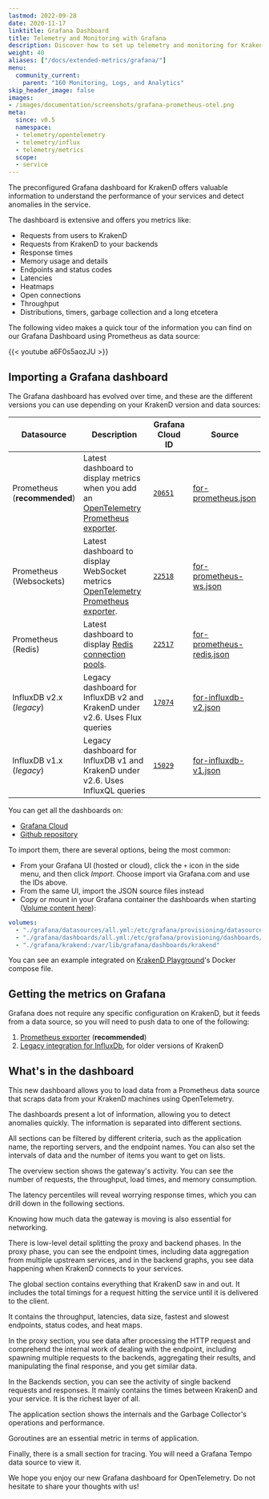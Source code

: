 ```yaml
---
lastmod: 2022-09-28
date: 2020-11-17
linktitle: Grafana Dashboard
title: Telemetry and Monitoring with Grafana
description: Discover how to set up telemetry and monitoring for KrakenD API Gateway using Grafana, gaining insights into performance and usage metrics
weight: 40
aliases: ["/docs/extended-metrics/grafana/"]
menu:
  community_current:
    parent: "160 Monitoring, Logs, and Analytics"
skip_header_image: false
images:
- /images/documentation/screenshots/grafana-prometheus-otel.png
meta:
  since: v0.5
  namespace:
  - telemetry/opentelemetry
  - telemetry/influx
  - telemetry/metrics
  scope:
  - service
---
```


The preconfigured Grafana dashboard for KrakenD offers valuable information to understand the performance of your services and detect anomalies in the service.

The dashboard is extensive and offers you metrics like:

- Requests from users to KrakenD
- Requests from KrakenD to your backends
- Response times
- Memory usage and details
- Endpoints and status codes
- Latencies
- Heatmaps
- Open connections
- Throughput
- Distributions, timers, garbage collection and a long etcetera

The following video makes a quick tour of the information you can find on our Grafana Dashboard using Prometheus as data source:

{{< youtube a6F0s5aozJU >}}

## Importing a Grafana dashboard
The Grafana dashboard has evolved over time, and these are the different versions you can use depending on your KrakenD version and data sources:

| Datasource | Description | Grafana Cloud ID | Source |
|----------|-----------|----------|----------|
| Prometheus<br>(**recommended**) | Latest dashboard to display metrics when you add an [OpenTelemetry Prometheus exporter](/docs/telemetry/prometheus/). | [`20651`](https://grafana.com/grafana/dashboards/20651) | [for-prometheus.json](https://github.com/krakend/telemetry-dashboards/blob/main/grafana/krakend/for-prometheus.json)|
| Prometheus<br>(Websockets) | Latest dashboard to display WebSocket metrics [OpenTelemetry Prometheus exporter](/docs/telemetry/prometheus/). | [`22518`](https://grafana.com/grafana/dashboards/22518) | [for-prometheus-ws.json](https://github.com/krakend/telemetry-dashboards/blob/main/grafana/krakend/for-prometheus-websockets.json)|
| Prometheus<br>(Redis) | Latest dashboard to display [Redis connection pools](/docs/enterprise/service-settings/redis-connection-pools/). | [`22517`](https://grafana.com/grafana/dashboards/22517) | [for-prometheus-redis.json](https://github.com/krakend/telemetry-dashboards/blob/main/grafana/krakend/for-prometheus-redis.json)|
| InfluxDB v2.x<br>(*legacy*) | Legacy dashboard for InfluxDB v2 and KrakenD under v2.6. Uses Flux queries | [`17074`](https://grafana.com/grafana/dashboards/17074) | [for-influxdb-v2.json](https://github.com/krakend/telemetry-dashboards/blob/main/grafana/krakend/for-influxdb-v2.json)|
| InfluxDB v1.x<br>(*legacy*)| Legacy dashboard for InfluxDB v1 and KrakenD under v2.6. Uses InfluxQL queries | [`15029`](https://grafana.com/grafana/dashboards/15029) | [for-influxdb-v1.json](https://github.com/krakend/telemetry-dashboards/blob/main/grafana/krakend/for-influxdb-v1.json)|

You can get all the dashboards on:

- [Grafana Cloud](https://grafana.com/orgs/krakendio/dashboards)
- [Github repository](https://github.com/krakend/telemetry-dashboards)

To import them, there are several options, being the most common:

- From your Grafana UI (hosted or cloud), click the `+` icon in the side menu, and then click *Import*. Choose import via Grafana.com and use the IDs above.
- From the same UI, import the JSON source files instead
- Copy or mount in your Grafana container the dashboards when starting ([Volume content here](https://github.com/krakend/telemetry-dashboards)):
```yml
volumes:
  - "./grafana/datasources/all.yml:/etc/grafana/provisioning/datasources/all.yml"
  - "./grafana/dashboards/all.yml:/etc/grafana/provisioning/dashboards/all.yml"
  - "./grafana/krakend:/var/lib/grafana/dashboards/krakend"
```
 You can see an example integrated on [KrakenD Playground](https://github.com/krakend/playground-community)'s Docker compose file.

## Getting the metrics on Grafana
Grafana does not require any specific configuration on KrakenD, but it feeds from a data source, so you will need to push data to one of the following:

1. [Prometheus exporter](/docs/telemetry/prometheus/) (**recommended**)
2. [Legacy integration for InfluxDb](/docs/telemetry/extended-metrics/), for older versions of KrakenD

## What's in the dashboard
This new dashboard allows you to load data from a Prometheus data source that scraps data from your KrakenD machines using OpenTelemetry.

The dashboards present a lot of information, allowing you to detect anomalies quickly. The information is separated into different sections.

All sections can be filtered by different criteria, such as the application name, the reporting servers, and the endpoint names. You can also set the intervals of data and the number of items you want to get on lists.

The overview section shows the gateway's activity. You can see the number of requests, the throughput, load times, and memory consumption.

The latency percentiles will reveal worrying response times, which you can drill down in the following sections.

Knowing how much data the gateway is moving is also essential for networking.

There is low-level detail splitting the proxy and backend phases. In the proxy phase, you can see the endpoint times, including data aggregation from multiple upstream services, and in the backend graphs, you see data happening when KrakenD connects to your services.


The global section contains everything that KrakenD saw in and out. It includes the total timings for a request hitting the service until it is delivered to the client.

It contains the throughput, latencies, data size, fastest and slowest endpoints, status codes, and heat maps.

In the proxy section, you see data after processing the HTTP request and comprehend the internal work of dealing with the endpoint, including spawning multiple requests to the backends, aggregating their results, and manipulating the final response, and you get similar data.

In the Backends section, you can see the activity of single backend requests and responses. It mainly contains the times between KrakenD and your service. It is the richest layer of all.

The application section shows the internals and the Garbage Collector's operations and performance.

Goroutines are an essential metric in terms of application.

Finally, there is a small section for tracing. You will need a Grafana Tempo data source to view it.

We hope you enjoy our new Grafana dashboard for OpenTelemetry. Do not hesitate to share your thoughts with us!
